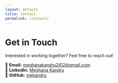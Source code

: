```yaml
---
layout: default
title: Contact
permalink: /contact/
---
```


# Get in Touch  
Interested in working together? Feel free to reach out!  

📧 **Email:** meghanakandru2412@gmail.com  
🔗 **LinkedIn:** [Meghana Kandru](https://www.linkedin.com/in/meghanakandru/)  
📂 **GitHub:** [mekandru](https://github.com/mekandru)  
